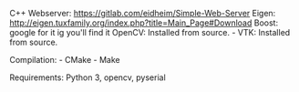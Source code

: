 C++ Webserver: https://gitlab.com/eidheim/Simple-Web-Server
Eigen: http://eigen.tuxfamily.org/index.php?title=Main_Page#Download
Boost: google for it ig you'll find it
OpenCV: Installed from source.
    - VTK: Installed from source.

Compilation:
    - CMake
    - Make

Requirements: Python 3, opencv, pyserial
